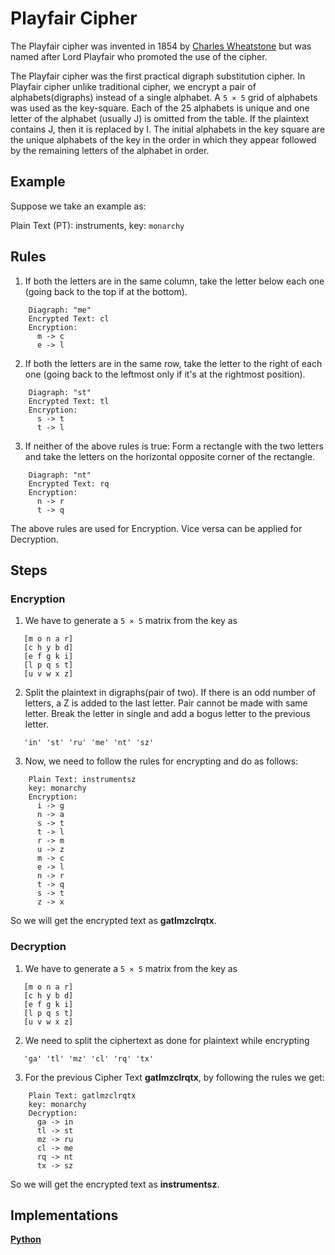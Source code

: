 # Playfair Cipher

The Playfair cipher was invented in 1854 by [Charles Wheatstone](https://en.wikipedia.org/wiki/Charles_Wheatstone) but was named after Lord Playfair who promoted the use of the cipher.

The Playfair cipher was the first practical digraph substitution cipher. In Playfair cipher unlike traditional cipher, we encrypt a pair of alphabets(digraphs) instead of a single alphabet. A `5 × 5` grid of alphabets was used as the key-square. Each of the 25 alphabets is unique and one letter of the alphabet (usually J) is omitted from the table. If the plaintext contains J, then it is replaced by I. The initial alphabets in the key square are the unique alphabets of the key in the order in which they appear followed by the remaining letters of the alphabet in order.

## Example

Suppose we take an example as:

Plain Text (PT): instruments, key: `monarchy`

## Rules

1. If both the letters are in the same column, take the letter below each one (going back to the top if at the bottom).

```
    Diagraph: "me"
    Encrypted Text: cl
    Encryption: 
      m -> c
      e -> l
```

2. If both the letters are in the same row, take the letter to the right of each one (going back to the leftmost only if it's at the rightmost position).

```
    Diagraph: "st"
    Encrypted Text: tl
    Encryption: 
      s -> t
      t -> l
```

3. If neither of the above rules is true: Form a rectangle with the two letters and take the letters on the horizontal opposite corner of the rectangle.

```
    Diagraph: "nt"
    Encrypted Text: rq
    Encryption: 
      n -> r
      t -> q
```

The above rules are used for Encryption. Vice versa can be applied for Decryption.

## Steps

### Encryption

1. We have to generate a `5 × 5` matrix from the key as

 ```
    [m o n a r]
    [c h y b d]
    [e f g k i]
    [l p q s t]
    [u v w x z]
```

2. Split the plaintext in digraphs(pair of two). If there is an odd number of letters, a Z is added to the last letter.  Pair cannot be made with same letter. Break the letter in single and add a bogus letter to the previous letter.

``` 
   'in' 'st' 'ru' 'me' 'nt' 'sz'
```

3. Now, we need to follow the rules for encrypting and do as follows:

```
    Plain Text: instrumentsz
    key: monarchy
    Encryption: 
      i -> g
      n -> a
      s -> t
      t -> l
      r -> m
      u -> z
      m -> c
      e -> l
      n -> r
      t -> q
      s -> t
      z -> x
```
So we will get the encrypted text as **gatlmzclrqtx**.

### Decryption

1. We have to generate a `5 × 5` matrix from the key as

 ```
    [m o n a r]
    [c h y b d]
    [e f g k i]
    [l p q s t]
    [u v w x z]
```

2. We need to split the ciphertext as done for plaintext while encrypting
 ```
    'ga' 'tl' 'mz' 'cl' 'rq' 'tx'
 ```
 
3. For the previous Cipher Text **gatlmzclrqtx**, by following the rules we get:

```
    Plain Text: gatlmzclrqtx
    key: monarchy
    Decryption:
      ga -> in
      tl -> st
      mz -> ru
      cl -> me
      rq -> nt
      tx -> sz
```
So we will get the encrypted text as **instrumentsz**.

## Implementations

[**Python**](https://github.com/TheAlgorithms/Python/blob/master/ciphers/playfair_cipher.py)
